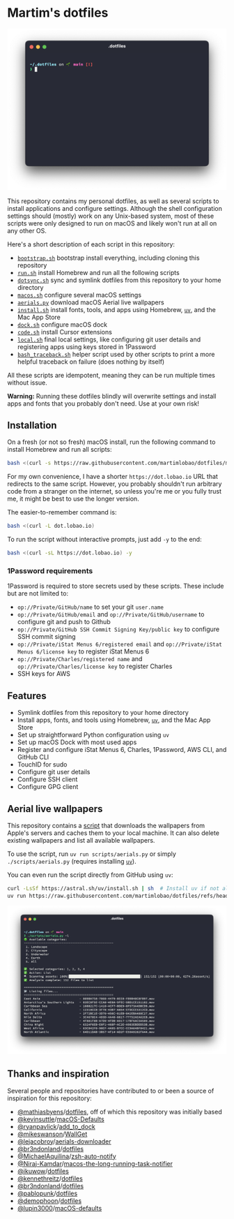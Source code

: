 # Martim's dotfiles

![Screenshot of my shell prompt](static/screenshot.png)

This repository contains my personal dotfiles, as well as several scripts to install applications and configure settings. Although the shell configuration settings should (mostly) work on any Unix-based system, most of these scripts were only designed to run on macOS and likely won't run at all on any other OS.

Here's a short description of each script in this repository:

- [`bootstrap.sh`](bootstrap.sh) bootstrap install everything, including cloning this repository
- [`run.sh`](run.sh) install Homebrew and run all the following scripts
- [`dotsync.sh`](scripts/dotsync.sh) sync and symlink dotfiles from this repository to your home directory
- [`macos.sh`](scripts/macos.sh) configure several macOS settings
- [`aerials.py`](scripts/aerials.py) download macOS Aerial live wallpapers
- [`install.sh`](scripts/install.sh) install fonts, tools, and apps using Homebrew, [`uv`](https://docs.astral.sh/uv/), and the Mac App Store
- [`dock.sh`](scripts/dock.sh) configure macOS dock
- [`code.sh`](scripts/code.sh) install Cursor extensions
- [`local.sh`](scripts/local.sh) final local settings, like configuring git user details and registering apps using keys stored in 1Password
- [`bash_traceback.sh`](bash_traceback.sh) helper script used by other scripts to print a more helpful traceback on failure (does nothing by itself)

All these scripts are idempotent, meaning they can be run multiple times without issue.

**Warning:** Running these dotfiles blindly will overwrite settings and install apps and fonts that you probably don't need. Use at your own risk!

## Installation

On a fresh (or not so fresh) macOS install, run the following command to install Homebrew and run all scripts:

```bash
bash <(curl -s https://raw.githubusercontent.com/martimlobao/dotfiles/main/bootstrap.sh)
```

For my own convenience, I have a shorter `https://dot.lobao.io` URL that redirects to the same script. However, you probably shouldn't run arbitrary code from a stranger on the internet, so unless you're me or you fully trust me, it might be best to use the longer version.

The easier-to-remember command is:

```bash
bash <(curl -L dot.lobao.io)
```

To run the script without interactive prompts, just add `-y` to the end:

```bash
bash <(curl -sL https://dot.lobao.io) -y
```

### 1Password requirements

1Password is required to store secrets used by these scripts. These include but are not limited to:

- `op://Private/GitHub/name` to set your git `user.name`
- `op://Private/GitHub/email` and `op://Private/GitHub/username` to configure git and push to Github
- `op://Private/GitHub SSH Commit Signing Key/public key` to configure SSH commit signing
- `op://Private/iStat Menus 6/registered email` and `op://Private/iStat Menus 6/license key` to register iStat Menus 6
- `op://Private/Charles/registered name` and `op://Private/Charles/license key` to register Charles
- SSH keys for AWS

## Features

- Symlink dotfiles from this repository to your home directory
- Install apps, fonts, and tools using Homebrew, [`uv`](https://docs.astral.sh/uv/), and the Mac App Store
- Set up straightforward Python configuration using `uv`
- Set up macOS Dock with most used apps
- Register and configure iStat Menus 6, Charles, 1Password, AWS CLI, and GitHub CLI
- TouchID for sudo
- Configure git user details
- Configure SSH client
- Configure GPG client

## Aerial live wallpapers

This repository contains a [script](scripts/aerials.py) that downloads the wallpapers from Apple's servers and caches them to your local machine. It can also delete existing wallpapers and list all available wallpapers.

To use the script, run `uv run scripts/aerials.py` or simply `./scripts/aerials.py` (requires installing [`uv`](https://docs.astral.sh/uv/getting-started/installation/)).

You can even run the script directly from GitHub using `uv`:

```bash
curl -LsSf https://astral.sh/uv/install.sh | sh  # Install uv if not already installed
uv run https://raw.githubusercontent.com/martimlobao/dotfiles/refs/heads/main/scripts/aerials.py
```

![Aerials live wallpapers](static/aerials.png)

## Thanks and inspiration

Several people and repositories have contributed to or been a source of inspiration for this repository:

- [@mathiasbyens](https://mathiasbynens.be/)/[dotfiles](https://github.com/mathiasbynens/dotfiles), off of which this repository was initially based
- [@kevinsuttle](https://kevinsuttle.com/)/[macOS-Defaults](https://github.com/kevinSuttle/macOS-Defaults)
- [@ryanpavlick](https://github.com/rpavlick)/[add_to_dock](https://github.com/rpavlick/add_to_dock)
- [@mikeswanson](https://github.com/mikeswanson)/[WallGet](https://github.com/mikeswanson/WallGet)
- [@lejacobroy](https://github.com/lejacobroy)/[aerials-downloader](https://github.com/lejacobroy/aerials-downloader)
- [@br3ndonland](https://github.com/br3ndonland)/[dotfiles](https://github.com/br3ndonland/dotfiles)
- [@MichaelAquilina](https://github.com/MichaelAquilina)/[zsh-auto-notify](https://github.com/MichaelAquilina/zsh-auto-notify)
- [@Niraj-Kamdar](https://github.com/Niraj-Kamdar)/[macos-the-long-running-task-notifier](https://dev.to/kniraj/macos-the-long-running-task-notifier-35o1)
- [@ikuwow](https://github.com/ikuwow)/[dotfiles](https://github.com/ikuwow/dotfiles)
- [@kennethreitz](https://www.kennethreitz.org/)/[dotfiles](https://github.com/kennethreitz/dotfiles)
- [@br3ndonland](https://github.com/br3ndonland)/[dotfiles](https://github.com/br3ndonland/dotfiles)
- [@pablopunk](https://github.com/pablopunk)/[dotfiles](https://github.com/pablopunk/dotfiles)
- [@demophoon](https://github.com/demophoon)/[dotfiles](https://github.com/demophoon/dotfiles)
- [@lupin3000](https://github.com/lupin3000)/[macOS-defaults](https://lupin3000.github.io/macOS/defaults/)
